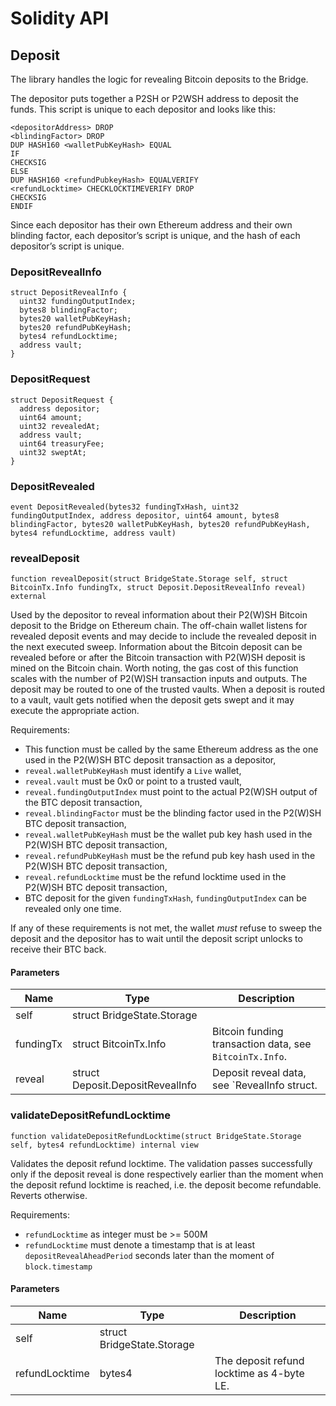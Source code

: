 # Solidity API

## Deposit

The library handles the logic for revealing Bitcoin deposits to
the Bridge.

The depositor puts together a P2SH or P2WSH address to deposit the
funds. This script is unique to each depositor and looks like this:

```
<depositorAddress> DROP
<blindingFactor> DROP
DUP HASH160 <walletPubKeyHash> EQUAL
IF
CHECKSIG
ELSE
DUP HASH160 <refundPubkeyHash> EQUALVERIFY
<refundLocktime> CHECKLOCKTIMEVERIFY DROP
CHECKSIG
ENDIF
```

Since each depositor has their own Ethereum address and their own
blinding factor, each depositor’s script is unique, and the hash
of each depositor’s script is unique.

### DepositRevealInfo

```solidity
struct DepositRevealInfo {
  uint32 fundingOutputIndex;
  bytes8 blindingFactor;
  bytes20 walletPubKeyHash;
  bytes20 refundPubKeyHash;
  bytes4 refundLocktime;
  address vault;
}
```

### DepositRequest

```solidity
struct DepositRequest {
  address depositor;
  uint64 amount;
  uint32 revealedAt;
  address vault;
  uint64 treasuryFee;
  uint32 sweptAt;
}
```

### DepositRevealed

```solidity
event DepositRevealed(bytes32 fundingTxHash, uint32 fundingOutputIndex, address depositor, uint64 amount, bytes8 blindingFactor, bytes20 walletPubKeyHash, bytes20 refundPubKeyHash, bytes4 refundLocktime, address vault)
```

### revealDeposit

```solidity
function revealDeposit(struct BridgeState.Storage self, struct BitcoinTx.Info fundingTx, struct Deposit.DepositRevealInfo reveal) external
```

Used by the depositor to reveal information about their P2(W)SH
Bitcoin deposit to the Bridge on Ethereum chain. The off-chain
wallet listens for revealed deposit events and may decide to
include the revealed deposit in the next executed sweep.
Information about the Bitcoin deposit can be revealed before or
after the Bitcoin transaction with P2(W)SH deposit is mined on
the Bitcoin chain. Worth noting, the gas cost of this function
scales with the number of P2(W)SH transaction inputs and
outputs. The deposit may be routed to one of the trusted vaults.
When a deposit is routed to a vault, vault gets notified when
the deposit gets swept and it may execute the appropriate action.

Requirements:
- This function must be called by the same Ethereum address as the
one used in the P2(W)SH BTC deposit transaction as a depositor,
- `reveal.walletPubKeyHash` must identify a `Live` wallet,
- `reveal.vault` must be 0x0 or point to a trusted vault,
- `reveal.fundingOutputIndex` must point to the actual P2(W)SH
output of the BTC deposit transaction,
- `reveal.blindingFactor` must be the blinding factor used in the
P2(W)SH BTC deposit transaction,
- `reveal.walletPubKeyHash` must be the wallet pub key hash used in
the P2(W)SH BTC deposit transaction,
- `reveal.refundPubKeyHash` must be the refund pub key hash used in
the P2(W)SH BTC deposit transaction,
- `reveal.refundLocktime` must be the refund locktime used in the
P2(W)SH BTC deposit transaction,
- BTC deposit for the given `fundingTxHash`, `fundingOutputIndex`
can be revealed only one time.

If any of these requirements is not met, the wallet _must_ refuse
to sweep the deposit and the depositor has to wait until the
deposit script unlocks to receive their BTC back.

#### Parameters

| Name | Type | Description |
| ---- | ---- | ----------- |
| self | struct BridgeState.Storage |  |
| fundingTx | struct BitcoinTx.Info | Bitcoin funding transaction data, see `BitcoinTx.Info`. |
| reveal | struct Deposit.DepositRevealInfo | Deposit reveal data, see `RevealInfo struct. |

### validateDepositRefundLocktime

```solidity
function validateDepositRefundLocktime(struct BridgeState.Storage self, bytes4 refundLocktime) internal view
```

Validates the deposit refund locktime. The validation passes
successfully only if the deposit reveal is done respectively
earlier than the moment when the deposit refund locktime is
reached, i.e. the deposit become refundable. Reverts otherwise.

Requirements:
- `refundLocktime` as integer must be >= 500M
- `refundLocktime` must denote a timestamp that is at least
`depositRevealAheadPeriod` seconds later than the moment
of `block.timestamp`

#### Parameters

| Name | Type | Description |
| ---- | ---- | ----------- |
| self | struct BridgeState.Storage |  |
| refundLocktime | bytes4 | The deposit refund locktime as 4-byte LE. |

